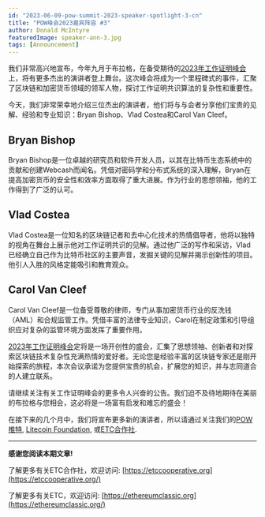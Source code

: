 ```yaml
---
id: "2023-06-09-pow-summit-2023-speaker-spotlight-3-cn"
title: "POW峰会2023嘉宾阵容 #3"
author: Donald McIntyre
featuredImage: speaker-ann-3.jpg
tags: [Announcement]
---
```


我们非常高兴地宣布，今年九月于布拉格，在备受期待的[2023年工作证明峰会](https://POWSummit.com)上，将有更多杰出的演讲者登上舞台。这次峰会将成为一个里程碑式的事件，汇聚了区块链和加密货币领域的领军人物，探讨工作证明共识算法的复杂性和重要性。

今天，我们非常荣幸地介绍三位杰出的演讲者，他们将与与会者分享他们宝贵的见解、经验和专业知识：Bryan Bishop、Vlad Costea和Carol Van Cleef。

## Bryan Bishop
Bryan Bishop是一位卓越的研究员和软件开发人员，以其在比特币生态系统中的贡献和创建Webcash而闻名。凭借对密码学和分布式系统的深入理解，Bryan在提高加密货币的安全性和效率方面取得了重大进展。作为行业的思想领袖，他的工作得到了广泛的认可。

## Vlad Costea
Vlad Costea是一位知名的区块链记者和去中心化技术的热情倡导者，他将以独特的视角在舞台上展示他对工作证明共识的见解。通过他广泛的写作和采访，Vlad已经确立自己作为比特币社区的主要声音，发掘关键的见解并揭示创新性的项目。他引人入胜的风格定能吸引和教育观众。

## Carol Van Cleef
Carol Van Cleef是一位备受尊敬的律师，专门从事加密货币行业的反洗钱（AML）和合规监管工作。凭借丰富的法律专业知识，Carol在制定政策和引导组织应对复杂的监管环境方面发挥了重要作用。

[2023年工作证明峰会](https://POWSummit.com)定将是一场开创性的盛会，汇集了思想领袖、创新者和对探索区块链技术复杂性充满热情的爱好者。无论您是经验丰富的区块链专家还是刚开始探索的旅程，本次会议承诺为您提供宝贵的机会，扩展您的知识，并与志同道合的人建立联系。

请继续关注有关工作证明峰会的更多令人兴奋的公告。我们迫不及待地期待在美丽的布拉格与您相会，这必将是一场富有启发和难忘的盛会！

在接下来的几个月中，我们将宣布更多新的演讲者，所以请通过关注我们的[POW推特](https://twitter.com/PowSummit), [Litecoin Foundation](https://www.litecoin.net/), 或[ETC合作社](https://etccooperative.org/). 


---

**感谢您阅读本期文章!**

了解更多有关ETC合作社，欢迎访问:  [https://etccooperative.org](https://etccooperative.org/)

了解更多有关ETC，欢迎访问:  [https://ethereumclassic.org](https://ethereumclassic.org/)
